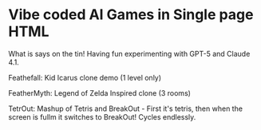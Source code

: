 # Vibe coded AI Games in Single page HTML

What is says on the tin! Having fun experimenting with GPT-5 and Claude 4.1.

Feathefall: Kid Icarus clone demo (1 level only)

FeatherMyth: Legend of Zelda Inspired clone (3 rooms)

TetrOut: Mashup of Tetris and BreakOut - First it's tetris, then when the screen is fullm it switches to BreakOut! Cycles endlessly. 
